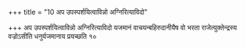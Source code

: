 +++
title = "10 अप उपस्पर्शयित्वाविन्नो अग्निरित्याविदो"

+++
अप उपस्पर्शयित्वाविन्नो अग्निरित्याविदो यजमानं वाचयन्बहिरुदानीयैष वो भरता राजेत्युक्तेन्द्रस्य वज्रोऽसीति धनुर्यजमानाय प्रयच्छति १०